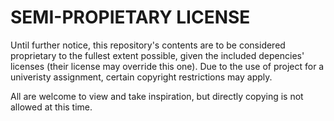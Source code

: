 # SEMI-PROPIETARY LICENSE

Until further notice, this repository's contents are to be considered proprietary to the fullest extent possible, given the included depencies' licenses (their license may override this one).
Due to the use of project for a univeristy assignment, certain copyright restrictions may apply.

All are welcome to view and take inspiration, but directly copying is not allowed at this time.
